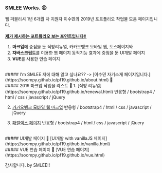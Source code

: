 ### SMLEE Works. 😍
웹 퍼블리셔 1년 6개월 차 지원자 이수민의 2019년 포트폴리오 작업물 모음 페이지입니다.
<br><br>
<u><strong>제가 제시하는 포트폴리오 보는 포인트입니다!!</strong></u>
<br>
1. <strong>마크업</strong>에 중점을 둔 직방리뉴얼, 카카오뱅크 모바일 웹, 토스페이지와
2. <strong>자바스크립트</strong>를 이용한 웹 페이지 동적기능 효과에 중점을 둔 UI개발 페이지
3. <strong>VUE</strong>를 사용한 연습 페이지


<br>
##### I'm SMLEE
저에 대해 알고 싶나요?? ->
[이수민 자기소개 페이지입니다.](https://soompy.github.io/pf19.github.io/about.html) 🙂

<br>
##### 2019 마크업 작업물 리스트 💪
1. [직방 리뉴얼](https://soompy.github.io/pf19.github.io/renewal.html)
  반응형 / bootstrap4 / html / css / javascript / jQuery
  
  
2. [카카오뱅크 모바일 웹 마크업](https://soompy.github.io/pf19.github.io/banksal_index.html)
  반응형 / bootstrap4 / html / css / javascript / jQuery
  
  
3. [패럴렉스 페이지](https://soompy.github.io/pf19.github.io/banksal_index.html)
  반응형 / bootstrap4 / html / css / javascript / jQuery
  
<br>
##### UI개발 페이지 💪
[UI개발 with vanillaJS 페이지](https://soompy.github.io/pf19.github.io/vanilla.html)  
  
<br>
##### VUE 연습 페이지 💪
[VUE 연습 페이지](https://soompy.github.io/pf19.github.io/vue.html)

감사합니다.
by SMLEE!!
